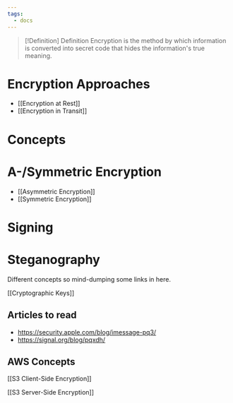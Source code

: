```yaml
---
tags:
  - docs
---
```



>[!Definition] Definition
Encryption is the method by which information is converted into secret code that hides the information's true meaning.

# Encryption Approaches

- [[Encryption at Rest]]
- [[Encryption in Transit]]

# Concepts

# A-/Symmetric Encryption

- [[Asymmetric Encryption]]
- [[Symmetric Encryption]]

# Signing


# Steganography

Different concepts so mind-dumping some links in here.

[[Cryptographic Keys]]

## Articles to read

- https://security.apple.com/blog/imessage-pq3/
- https://signal.org/blog/pqxdh/



## AWS Concepts

[[S3 Client-Side Encryption]]

[[S3 Server-Side Encryption]]
